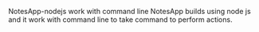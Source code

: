 NotesApp-nodejs work with command line
NotesApp builds using node js and it work with command line to take command to perform actions.

